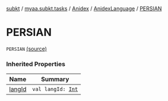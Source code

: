 [subkt](../../../index.md) / [myaa.subkt.tasks](../../index.md) / [Anidex](../index.md) / [AnidexLanguage](index.md) / [PERSIAN](./-p-e-r-s-i-a-n.md)

# PERSIAN

`PERSIAN` [(source)](https://github.com/Myaamori/SubKt/blob/0.1.8/src/main/kotlin/myaa/subkt/tasks/tasks.kt#L1093)

### Inherited Properties

| Name | Summary |
|---|---|
| [langId](lang-id.md) | `val langId: `[`Int`](https://kotlinlang.org/api/latest/jvm/stdlib/kotlin/-int/index.html) |
